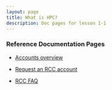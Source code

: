```yaml
---
layout: page
title: What is HPC?
description: Doc pages for lesson 1-1
---
```


### Reference Documentation Pages

- <a href="https://its.fsu.edu/research/rcc-user-accounts">Accounts overview</a>

- <a href="https://acct.rcc.fsu.edu/manage/login">Request an RCC account</a>

- <a href="https://servicecenter.fsu.edu/s/topic/0TO1U000000YbnmWAC/research-technologies?_gl=1*1irzxvc*_ga*MTcyNjk0NzU1Mi4xNjk1MjM0NDIz*_ga_XFX3EXLKCC*MTY5NjQ0MzU0Mi41LjEuMTY5NjQ0MzcyMy40MC4wLjA."> RCC FAQ </a>
